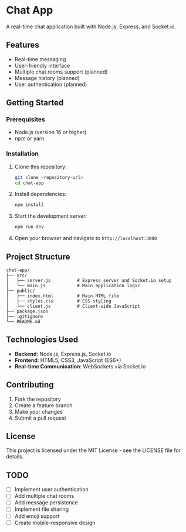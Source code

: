 # Chat App

A real-time chat application built with Node.js, Express, and Socket.io.

## Features

- Real-time messaging
- User-friendly interface
- Multiple chat rooms support (planned)
- Message history (planned)
- User authentication (planned)

## Getting Started

### Prerequisites

- Node.js (version 16 or higher)
- npm or yarn

### Installation

1. Clone this repository:
   ```bash
   git clone <repository-url>
   cd chat-app
   ```

2. Install dependencies:
   ```bash
   npm install
   ```

3. Start the development server:
   ```bash
   npm run dev
   ```

4. Open your browser and navigate to `http://localhost:3000`

## Project Structure

```
chat-app/
├── src/
│   ├── server.js          # Express server and Socket.io setup
│   └── main.js            # Main application logic
├── public/
│   ├── index.html         # Main HTML file
│   ├── styles.css         # CSS styling
│   └── client.js          # Client-side JavaScript
├── package.json
├── .gitignore
└── README.md
```

## Technologies Used

- **Backend**: Node.js, Express.js, Socket.io
- **Frontend**: HTML5, CSS3, JavaScript (ES6+)
- **Real-time Communication**: WebSockets via Socket.io

## Contributing

1. Fork the repository
2. Create a feature branch
3. Make your changes
4. Submit a pull request

## License

This project is licensed under the MIT License - see the LICENSE file for details.

## TODO

- [ ] Implement user authentication
- [ ] Add multiple chat rooms
- [ ] Add message persistence
- [ ] Implement file sharing
- [ ] Add emoji support
- [ ] Create mobile-responsive design